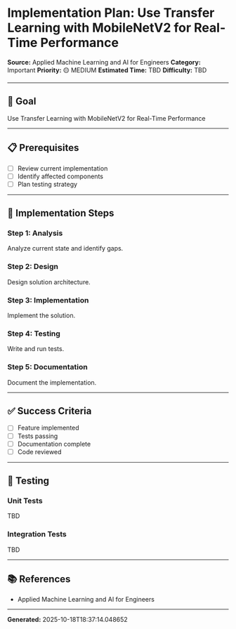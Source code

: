 # Implementation Plan: Use Transfer Learning with MobileNetV2 for Real-Time Performance

**Source:** Applied Machine Learning and AI for Engineers
**Category:** Important
**Priority:** 🟡 MEDIUM
**Estimated Time:** TBD
**Difficulty:** TBD

---

## 🎯 Goal

Use Transfer Learning with MobileNetV2 for Real-Time Performance

---

## 📋 Prerequisites

- [ ] Review current implementation
- [ ] Identify affected components
- [ ] Plan testing strategy

---

## 🔧 Implementation Steps

### Step 1: Analysis

Analyze current state and identify gaps.

### Step 2: Design

Design solution architecture.

### Step 3: Implementation

Implement the solution.

### Step 4: Testing

Write and run tests.

### Step 5: Documentation

Document the implementation.

---

## ✅ Success Criteria

- [ ] Feature implemented
- [ ] Tests passing
- [ ] Documentation complete
- [ ] Code reviewed

---

## 🧪 Testing

### Unit Tests

TBD

### Integration Tests

TBD

---

## 📚 References

- Applied Machine Learning and AI for Engineers

---

**Generated:** 2025-10-18T18:37:14.048652
